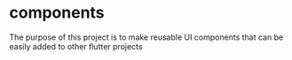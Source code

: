 # components

The purpose of this project is to make reusable UI components 
that can be easily added to other flutter projects